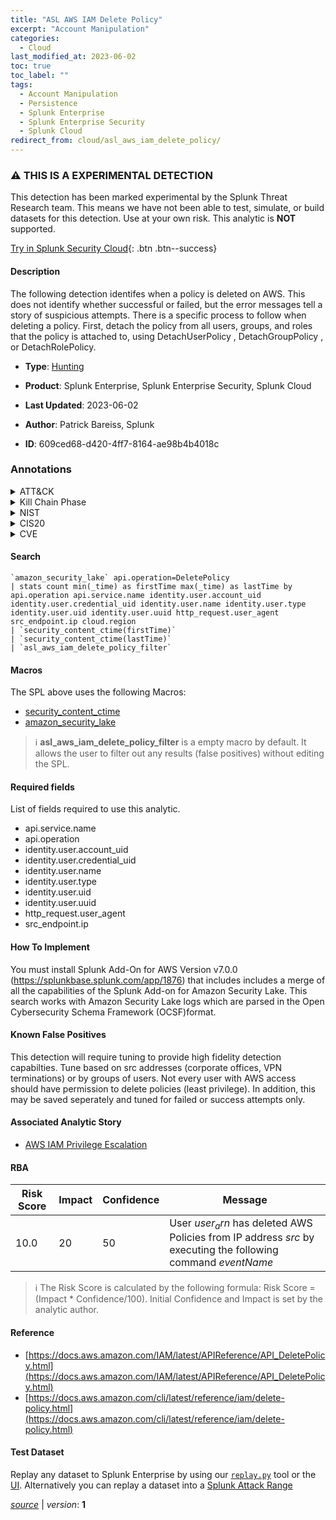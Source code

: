 ```yaml
---
title: "ASL AWS IAM Delete Policy"
excerpt: "Account Manipulation"
categories:
  - Cloud
last_modified_at: 2023-06-02
toc: true
toc_label: ""
tags:
  - Account Manipulation
  - Persistence
  - Splunk Enterprise
  - Splunk Enterprise Security
  - Splunk Cloud
redirect_from: cloud/asl_aws_iam_delete_policy/
---
```


### :warning: THIS IS A EXPERIMENTAL DETECTION
This detection has been marked experimental by the Splunk Threat Research team. This means we have not been able to test, simulate, or build datasets for this detection. Use at your own risk. This analytic is **NOT** supported.


[Try in Splunk Security Cloud](https://www.splunk.com/en_us/cyber-security.html){: .btn .btn--success}

#### Description

The following detection identifes when a policy is deleted on AWS. This does not identify whether successful or failed, but the error messages tell a story of suspicious attempts. There is a specific process to follow when deleting a policy. First, detach the policy from all users, groups, and roles that the policy is attached to, using DetachUserPolicy , DetachGroupPolicy , or DetachRolePolicy.

- **Type**: [Hunting](https://github.com/splunk/security_content/wiki/Detection-Analytic-Types)
- **Product**: Splunk Enterprise, Splunk Enterprise Security, Splunk Cloud

- **Last Updated**: 2023-06-02
- **Author**: Patrick Bareiss, Splunk
- **ID**: 609ced68-d420-4ff7-8164-ae98b4b4018c

### Annotations
<details>
  <summary>ATT&CK</summary>

<div markdown="1">

#### [ATT&CK](https://attack.mitre.org/)

| ID          | Technique   | Tactic         |
| ----------- | ----------- |--------------- |
| [T1098](https://attack.mitre.org/techniques/T1098/) | Account Manipulation | Persistence |

</div>
</details>


<details>
  <summary>Kill Chain Phase</summary>

<div markdown="1">

* Installation


</div>
</details>


<details>
  <summary>NIST</summary>

<div markdown="1">

* DE.AE



</div>
</details>

<details>
  <summary>CIS20</summary>

<div markdown="1">

* CIS 10



</div>
</details>

<details>
  <summary>CVE</summary>

<div markdown="1">


</div>
</details>


#### Search

```
`amazon_security_lake` api.operation=DeletePolicy 
| stats count min(_time) as firstTime max(_time) as lastTime by api.operation api.service.name identity.user.account_uid identity.user.credential_uid identity.user.name identity.user.type identity.user.uid identity.user.uuid http_request.user_agent src_endpoint.ip cloud.region 
| `security_content_ctime(firstTime)` 
| `security_content_ctime(lastTime)` 
| `asl_aws_iam_delete_policy_filter`
```

#### Macros
The SPL above uses the following Macros:
* [security_content_ctime](https://github.com/splunk/security_content/blob/develop/macros/security_content_ctime.yml)
* [amazon_security_lake](https://github.com/splunk/security_content/blob/develop/macros/amazon_security_lake.yml)

> :information_source:
> **asl_aws_iam_delete_policy_filter** is a empty macro by default. It allows the user to filter out any results (false positives) without editing the SPL.



#### Required fields
List of fields required to use this analytic.
* api.service.name
* api.operation
* identity.user.account_uid
* identity.user.credential_uid
* identity.user.name
* identity.user.type
* identity.user.uid
* identity.user.uuid
* http_request.user_agent
* src_endpoint.ip



#### How To Implement
You must install Splunk Add-On for AWS Version v7.0.0 (https://splunkbase.splunk.com/app/1876) that includes includes a merge of all the capabilities of the Splunk Add-on for Amazon Security Lake. This search works with Amazon Security Lake logs which are parsed in the Open Cybersecurity Schema Framework (OCSF)format.
#### Known False Positives
This detection will require tuning to provide high fidelity detection capabilties. Tune based on src addresses (corporate offices, VPN terminations) or by groups of users. Not every user with AWS access should have permission to delete policies (least privilege). In addition, this may be saved seperately and tuned for failed or success attempts only.

#### Associated Analytic Story
* [AWS IAM Privilege Escalation](/stories/aws_iam_privilege_escalation)




#### RBA

| Risk Score  | Impact      | Confidence   | Message      |
| ----------- | ----------- |--------------|--------------|
| 10.0 | 20 | 50 | User $user_arn$ has deleted AWS Policies from IP address $src$ by executing the following command $eventName$ |


> :information_source:
> The Risk Score is calculated by the following formula: Risk Score = (Impact * Confidence/100). Initial Confidence and Impact is set by the analytic author.


#### Reference

* [https://docs.aws.amazon.com/IAM/latest/APIReference/API_DeletePolicy.html](https://docs.aws.amazon.com/IAM/latest/APIReference/API_DeletePolicy.html)
* [https://docs.aws.amazon.com/cli/latest/reference/iam/delete-policy.html](https://docs.aws.amazon.com/cli/latest/reference/iam/delete-policy.html)



#### Test Dataset
Replay any dataset to Splunk Enterprise by using our [`replay.py`](https://github.com/splunk/attack_data#using-replaypy) tool or the [UI](https://github.com/splunk/attack_data#using-ui).
Alternatively you can replay a dataset into a [Splunk Attack Range](https://github.com/splunk/attack_range#replay-dumps-into-attack-range-splunk-server)




[*source*](https://github.com/splunk/security_content/tree/develop/detections/experimental/cloud/asl_aws_iam_delete_policy.yml) \| *version*: **1**